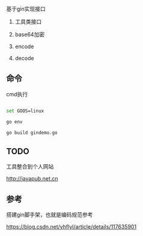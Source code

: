 基于gin实现接口


1. 工具类接口

1. base64加密
2. encode
3. decode

## 命令

cmd执行

```bash

set GOOS=linux

go env

go build gindemo.go

```

## TODO

工具整合到个人网站

<http://javapub.net.cn>


## 参考

搭建gin脚手架，也就是编码规范参考

https://blog.csdn.net/yhflyl/article/details/117635901